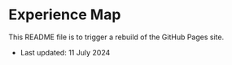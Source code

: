 # Experience Map

This README file is to trigger a rebuild of the GitHub Pages site.

- Last updated: 11 July 2024
